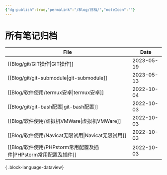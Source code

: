 ```yaml
---
{"dg-publish":true,"permalink":"/Blog/归档/","noteIcon":""}
---
```



# 所有笔记归档

| File                                              | Date       |
| ------------------------------------------------- | ---------- |
| [[Blog/git/GIT操作\|GIT操作]]                      | 2023-05-19 |
| [[Blog/git/git-submodule\|git-submodule]]      | 2023-05-13 |
| [[Blog/软件使用/termux安卓\|termux安卓]]               | 2022-10-04 |
| [[Blog/git/git-bash配置\|git-bash配置]]            | 2022-10-03 |
| [[Blog/软件使用/虚拟机VMWare\|虚拟机VMWare]]             | 2022-10-03 |
| [[Blog/软件使用/Navicat无限试用\|Navicat无限试用]]         | 2022-10-03 |
| [[Blog/软件使用/PHPstorm常用配置及插件\|PHPstorm常用配置及插件]] | 2022-10-03 |

{ .block-language-dataview}